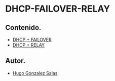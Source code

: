 # DHCP-FAILOVER-RELAY
## Contenido.
- [DHCP + FAILOVER](/contenidos/dhcp.md)
- [DHCP + RELAY](/contenidos/relay.md)

## Autor.
- [Hugo Gonzalez Salas](https://github.com/HugoGonzalezSalas)
